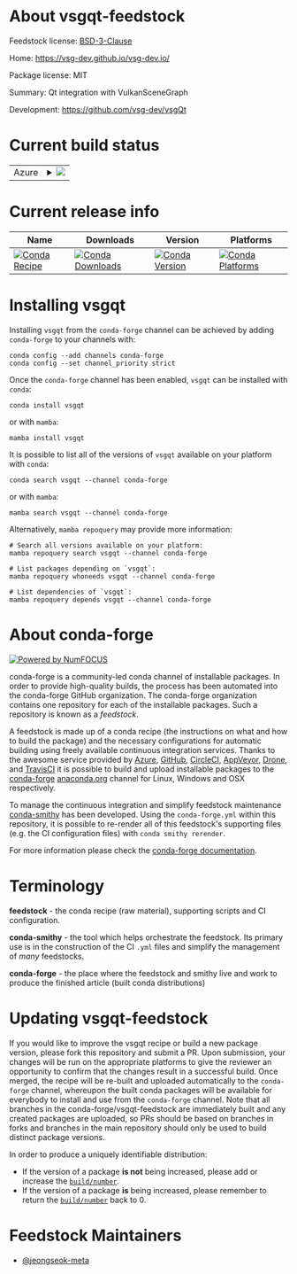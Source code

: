 About vsgqt-feedstock
=====================

Feedstock license: [BSD-3-Clause](https://github.com/conda-forge/vsgqt-feedstock/blob/main/LICENSE.txt)

Home: https://vsg-dev.github.io/vsg-dev.io/

Package license: MIT

Summary: Qt integration with VulkanSceneGraph

Development: https://github.com/vsg-dev/vsgQt

Current build status
====================


<table>
    
  <tr>
    <td>Azure</td>
    <td>
      <details>
        <summary>
          <a href="https://dev.azure.com/conda-forge/feedstock-builds/_build/latest?definitionId=24745&branchName=main">
            <img src="https://dev.azure.com/conda-forge/feedstock-builds/_apis/build/status/vsgqt-feedstock?branchName=main">
          </a>
        </summary>
        <table>
          <thead><tr><th>Variant</th><th>Status</th></tr></thead>
          <tbody><tr>
              <td>linux_64</td>
              <td>
                <a href="https://dev.azure.com/conda-forge/feedstock-builds/_build/latest?definitionId=24745&branchName=main">
                  <img src="https://dev.azure.com/conda-forge/feedstock-builds/_apis/build/status/vsgqt-feedstock?branchName=main&jobName=linux&configuration=linux%20linux_64_" alt="variant">
                </a>
              </td>
            </tr><tr>
              <td>linux_aarch64</td>
              <td>
                <a href="https://dev.azure.com/conda-forge/feedstock-builds/_build/latest?definitionId=24745&branchName=main">
                  <img src="https://dev.azure.com/conda-forge/feedstock-builds/_apis/build/status/vsgqt-feedstock?branchName=main&jobName=linux&configuration=linux%20linux_aarch64_" alt="variant">
                </a>
              </td>
            </tr><tr>
              <td>linux_ppc64le</td>
              <td>
                <a href="https://dev.azure.com/conda-forge/feedstock-builds/_build/latest?definitionId=24745&branchName=main">
                  <img src="https://dev.azure.com/conda-forge/feedstock-builds/_apis/build/status/vsgqt-feedstock?branchName=main&jobName=linux&configuration=linux%20linux_ppc64le_" alt="variant">
                </a>
              </td>
            </tr><tr>
              <td>osx_64</td>
              <td>
                <a href="https://dev.azure.com/conda-forge/feedstock-builds/_build/latest?definitionId=24745&branchName=main">
                  <img src="https://dev.azure.com/conda-forge/feedstock-builds/_apis/build/status/vsgqt-feedstock?branchName=main&jobName=osx&configuration=osx%20osx_64_" alt="variant">
                </a>
              </td>
            </tr><tr>
              <td>osx_arm64</td>
              <td>
                <a href="https://dev.azure.com/conda-forge/feedstock-builds/_build/latest?definitionId=24745&branchName=main">
                  <img src="https://dev.azure.com/conda-forge/feedstock-builds/_apis/build/status/vsgqt-feedstock?branchName=main&jobName=osx&configuration=osx%20osx_arm64_" alt="variant">
                </a>
              </td>
            </tr><tr>
              <td>win_64</td>
              <td>
                <a href="https://dev.azure.com/conda-forge/feedstock-builds/_build/latest?definitionId=24745&branchName=main">
                  <img src="https://dev.azure.com/conda-forge/feedstock-builds/_apis/build/status/vsgqt-feedstock?branchName=main&jobName=win&configuration=win%20win_64_" alt="variant">
                </a>
              </td>
            </tr>
          </tbody>
        </table>
      </details>
    </td>
  </tr>
</table>

Current release info
====================

| Name | Downloads | Version | Platforms |
| --- | --- | --- | --- |
| [![Conda Recipe](https://img.shields.io/badge/recipe-vsgqt-green.svg)](https://anaconda.org/conda-forge/vsgqt) | [![Conda Downloads](https://img.shields.io/conda/dn/conda-forge/vsgqt.svg)](https://anaconda.org/conda-forge/vsgqt) | [![Conda Version](https://img.shields.io/conda/vn/conda-forge/vsgqt.svg)](https://anaconda.org/conda-forge/vsgqt) | [![Conda Platforms](https://img.shields.io/conda/pn/conda-forge/vsgqt.svg)](https://anaconda.org/conda-forge/vsgqt) |

Installing vsgqt
================

Installing `vsgqt` from the `conda-forge` channel can be achieved by adding `conda-forge` to your channels with:

```
conda config --add channels conda-forge
conda config --set channel_priority strict
```

Once the `conda-forge` channel has been enabled, `vsgqt` can be installed with `conda`:

```
conda install vsgqt
```

or with `mamba`:

```
mamba install vsgqt
```

It is possible to list all of the versions of `vsgqt` available on your platform with `conda`:

```
conda search vsgqt --channel conda-forge
```

or with `mamba`:

```
mamba search vsgqt --channel conda-forge
```

Alternatively, `mamba repoquery` may provide more information:

```
# Search all versions available on your platform:
mamba repoquery search vsgqt --channel conda-forge

# List packages depending on `vsgqt`:
mamba repoquery whoneeds vsgqt --channel conda-forge

# List dependencies of `vsgqt`:
mamba repoquery depends vsgqt --channel conda-forge
```


About conda-forge
=================

[![Powered by
NumFOCUS](https://img.shields.io/badge/powered%20by-NumFOCUS-orange.svg?style=flat&colorA=E1523D&colorB=007D8A)](https://numfocus.org)

conda-forge is a community-led conda channel of installable packages.
In order to provide high-quality builds, the process has been automated into the
conda-forge GitHub organization. The conda-forge organization contains one repository
for each of the installable packages. Such a repository is known as a *feedstock*.

A feedstock is made up of a conda recipe (the instructions on what and how to build
the package) and the necessary configurations for automatic building using freely
available continuous integration services. Thanks to the awesome service provided by
[Azure](https://azure.microsoft.com/en-us/services/devops/), [GitHub](https://github.com/),
[CircleCI](https://circleci.com/), [AppVeyor](https://www.appveyor.com/),
[Drone](https://cloud.drone.io/welcome), and [TravisCI](https://travis-ci.com/)
it is possible to build and upload installable packages to the
[conda-forge](https://anaconda.org/conda-forge) [anaconda.org](https://anaconda.org/)
channel for Linux, Windows and OSX respectively.

To manage the continuous integration and simplify feedstock maintenance
[conda-smithy](https://github.com/conda-forge/conda-smithy) has been developed.
Using the ``conda-forge.yml`` within this repository, it is possible to re-render all of
this feedstock's supporting files (e.g. the CI configuration files) with ``conda smithy rerender``.

For more information please check the [conda-forge documentation](https://conda-forge.org/docs/).

Terminology
===========

**feedstock** - the conda recipe (raw material), supporting scripts and CI configuration.

**conda-smithy** - the tool which helps orchestrate the feedstock.
                   Its primary use is in the construction of the CI ``.yml`` files
                   and simplify the management of *many* feedstocks.

**conda-forge** - the place where the feedstock and smithy live and work to
                  produce the finished article (built conda distributions)


Updating vsgqt-feedstock
========================

If you would like to improve the vsgqt recipe or build a new
package version, please fork this repository and submit a PR. Upon submission,
your changes will be run on the appropriate platforms to give the reviewer an
opportunity to confirm that the changes result in a successful build. Once
merged, the recipe will be re-built and uploaded automatically to the
`conda-forge` channel, whereupon the built conda packages will be available for
everybody to install and use from the `conda-forge` channel.
Note that all branches in the conda-forge/vsgqt-feedstock are
immediately built and any created packages are uploaded, so PRs should be based
on branches in forks and branches in the main repository should only be used to
build distinct package versions.

In order to produce a uniquely identifiable distribution:
 * If the version of a package **is not** being increased, please add or increase
   the [``build/number``](https://docs.conda.io/projects/conda-build/en/latest/resources/define-metadata.html#build-number-and-string).
 * If the version of a package **is** being increased, please remember to return
   the [``build/number``](https://docs.conda.io/projects/conda-build/en/latest/resources/define-metadata.html#build-number-and-string)
   back to 0.

Feedstock Maintainers
=====================

* [@jeongseok-meta](https://github.com/jeongseok-meta/)

